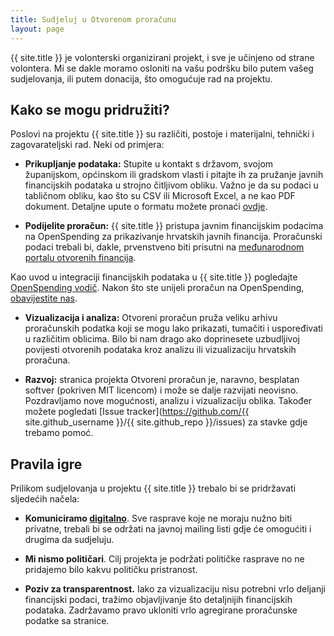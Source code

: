 ```yaml
---
title: Sudjeluj u Otvorenom proračunu
layout: page
---
```


{{ site.title }} je volonterski organizirani projekt, i sve je učinjeno od strane volontera. Mi se dakle moramo osloniti na vašu podršku bilo putem vašeg sudjelovanja, ili putem donacija, što omogućuje rad na projektu.

## Kako se mogu pridružiti?

Poslovi na projektu {{ site.title }} su različiti, postoje i materijalni, tehnički i zagovarateljski rad. Neki od primjera:

* **Prikupljanje podataka:** Stupite u kontakt s državom, svojom županijskom, općinskom ili gradskom vlasti i pitajte ih za pružanje javnih financijskih podataka u strojno čitljivom obliku. Važno je da su podaci u tabličnom obliku, kao što su CSV ili Microsoft Excel, a ne kao PDF dokument. Detaljne upute o formatu možete pronaći [ovdje](/page/format.html).

* **Podijelite proračun:** {{ site.title }} pristupa javnim financijskim podacima na OpenSpending za prikazivanje hrvatskih javnih financija. Proračunski podaci trebali bi, dakle, prvenstveno biti prisutni na [međunarodnom portalu otvorenih financija](https://openspending.org).

Kao uvod u integraciji financijskih podataka u {{ site.title }} pogledajte [OpenSpending vodič](http://community.openspending.org/help/guide/en/). Nakon što ste unijeli proračun na OpenSpending, [obavijestite nas](/page/impressum.html).

* **Vizualizacija i analiza:** Otvoreni proračun pruža veliku arhivu proračunskih podatka koji se mogu lako prikazati, tumačiti i uspoređivati u različitim oblicima. Bilo bi nam drago ako doprinesete uzbudljivoj povijesti otvorenih podataka kroz analizu ili vizualizaciju hrvatskih proračuna.

* **Razvoj:** stranica projekta Otvoreni proračun je, naravno, besplatan softver (pokriven MIT licencom) i može se dalje razvijati neovisno. Pozdravljamo nove mogućnosti, analizu i vizualizaciju oblika. Također možete pogledati [Issue tracker](https://github.com/{{ site.github_username }}/{{ site.github_repo }}/issues) za stavke gdje trebamo pomoć.

## Pravila igre

Prilikom sudjelovanja u projektu {{ site.title }} trebalo bi se pridržavati sljedećih načela:

* **Komuniciramo [digitalno](#link-uskoro)**. Sve rasprave koje ne moraju nužno biti privatne, trebali bi se održati na javnoj mailing listi gdje će omogućiti i drugima da sudjeluju.

* **Mi nismo političari**. Cilj projekta je podržati političke rasprave no ne pridajemo bilo kakvu političku pristranost.

* **Poziv za transparentnost.** Iako za vizualizaciju nisu potrebni vrlo deljanji financijski podaci, tražimo objavljivanje što detaljnijih financijskih podataka. Zadržavamo pravo ukloniti vrlo agregirane proračunske podatke sa stranice.
